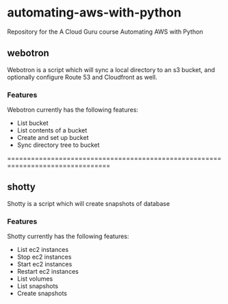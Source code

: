 # automating-aws-with-python
Repository for the A Cloud Guru course Automating AWS with Python

## webotron

Webotron is a script which will sync a local directory to an s3 bucket, and optionally configure Route 53 and Cloudfront as well.

### Features

Webotron currently has the following features:

- List bucket
- List contents of a bucket
- Create and set up bucket
- Sync directory tree to bucket

================================================================================

## shotty

Shotty is a script which will create snapshots of database

### Features

Shotty currently has the following features:

- List ec2 instances
- Stop ec2 instances
- Start ec2 instances
- Restart ec2 instances
- List volumes
- List snapshots
- Create snapshots
